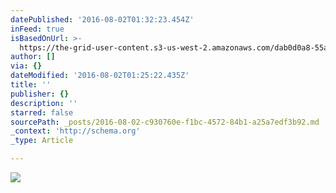 ```yaml
---
datePublished: '2016-08-02T01:32:23.454Z'
inFeed: true
isBasedOnUrl: >-
  https://the-grid-user-content.s3-us-west-2.amazonaws.com/dab0d0a8-55a0-421f-bc0c-54a412e2712e.jpg
author: []
via: {}
dateModified: '2016-08-02T01:25:22.435Z'
title: ''
publisher: {}
description: ''
starred: false
sourcePath: _posts/2016-08-02-c930760e-f1bc-4572-84b1-a25a7edf3b92.md
_context: 'http://schema.org'
_type: Article

---
```

![](https://the-grid-user-content.s3-us-west-2.amazonaws.com/dab0d0a8-55a0-421f-bc0c-54a412e2712e.jpg)